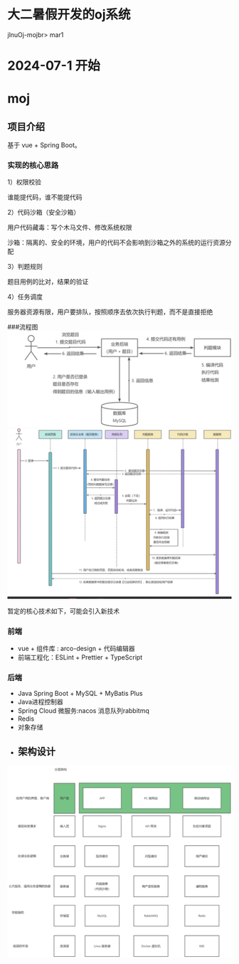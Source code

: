 # 大二暑假开发的oj系统
jlnuOj-mojbr>
mar1<br>
# 2024-07-1 开始
# moj

## 项目介绍

基于 vue + Spring Boot。

### 实现的核心思路
1）权限校验

谁能提代码，谁不能提代码

2）代码沙箱（安全沙箱）

用户代码藏毒：写个木马文件、修改系统权限

沙箱：隔离的、安全的环境，用户的代码不会影响到沙箱之外的系统的运行资源分配

3）判题规则

题目用例的比对，结果的验证

4）任务调度

服务器资源有限，用户要排队，按照顺序去依次执行判题，而不是直接拒绝



###流程图
![img.png](img.png)
![img_1.png](img_1.png)


暂定的核心技术如下，可能会引入新技术


### 前端

- vue + 组件库 : arco-design + 代码编辑器
- 前端工程化：ESLint + Prettier + TypeScript


### 后端

- Java Spring Boot + MySQL + MyBatis Plus
- Java进程控制器
- Spring Cloud 微服务:nacos 消息队列rabbitmq
- Redis
- 对象存储
- ## 架构设计
![img_2.png](img_2.png)
